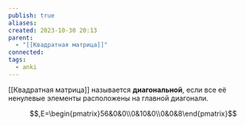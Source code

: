 ```yaml
---
publish: true
aliases: 
created: 2023-10-30 20:13
parent:
  - "[[Квадратная матрица]]"
connected: 
tags:
  - anki
---
```

[[Квадратная матрица]] называется **диагональной**, если все её ненулевые элементы расположены на главной диагонали.

$$,E=\begin{pmatrix}56&0&0\\0&10&0\\0&0&8\end{pmatrix}$$

















